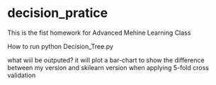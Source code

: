 # decision_pratice
This is the fist homework for Advanced Mehine Learning Class

How to run
python Decision_Tree.py

what wiil be outputed?
it will plot a bar-chart to show the difference between my version and skilearn version when applying 5-fold cross validation
